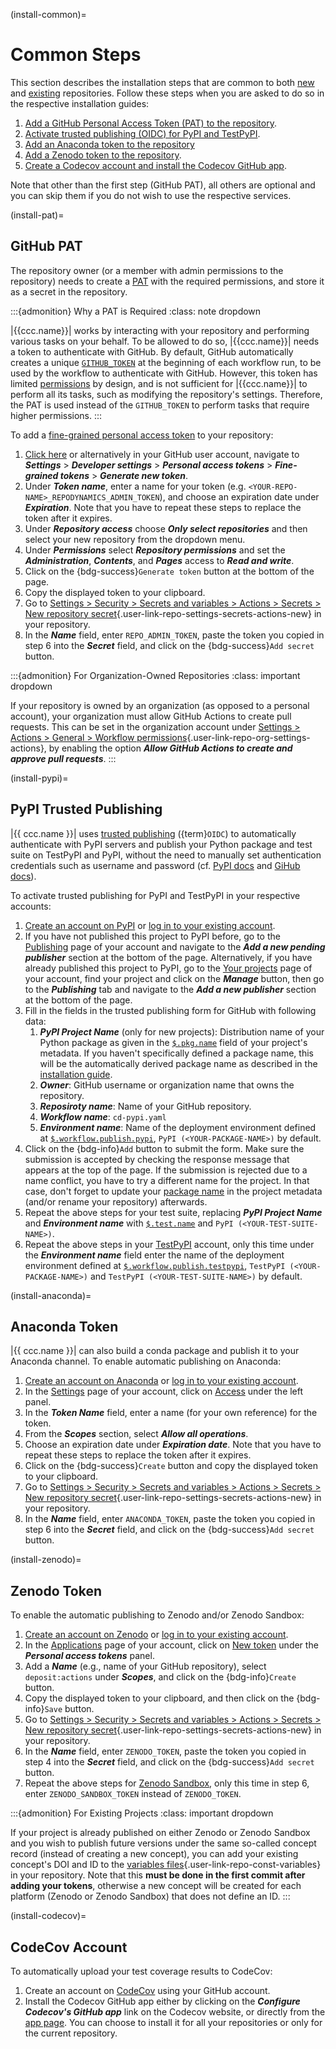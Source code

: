(install-common)=
# Common Steps

This section describes the installation steps that are common to both
[new](#install-new) and [existing](#install-existing) repositories.
Follow these steps when you are asked to do so in the respective installation guides:

1. [Add a GitHub Personal Access Token (PAT) to the repository](#install-pat).
2. [Activate trusted publishing (OIDC) for PyPI and TestPyPI](#install-pypi).
3. [Add an Anaconda token to the repository](#install-anaconda)
4. [Add a Zenodo token to the repository](#install-zenodo).
5. [Create a Codecov account and install the Codecov GitHub app](#install-codecov).

Note that other than the first step (GitHub PAT), all others are optional
and you can skip them if you do not wish to use the respective services.


(install-pat)=
## GitHub PAT

The repository owner (or a member with admin permissions to the repository)
needs to create a [PAT](https://docs.github.com/en/authentication/keeping-your-account-and-data-secure/managing-your-personal-access-tokens)
with the required permissions, and store it as a secret in the repository.

:::{admonition} Why a PAT is Required
:class: note dropdown

|{{ccc.name}}| works by interacting with your repository
and performing various tasks on your behalf. To be allowed to do so,
|{{ccc.name}}| needs a token to authenticate with GitHub.
By default, GitHub automatically creates a unique [`GITHUB_TOKEN`](https://docs.github.com/en/actions/security-guides/automatic-token-authentication#about-the-github_token-secret)
at the beginning of each workflow run, to be used by the workflow to authenticate with GitHub.
However, this token has limited [permissions](https://docs.github.com/en/actions/security-guides/automatic-token-authentication#permissions-for-the-github_token)
by design, and is not sufficient for |{{ccc.name}}| to perform all its tasks,
such as modifying the repository's settings.
Therefore, the PAT is used instead of the `GITHUB_TOKEN` to perform
tasks that require higher permissions.
:::

To add a [fine-grained personal access token](https://docs.github.com/en/authentication/keeping-your-account-and-data-secure/managing-your-personal-access-tokens#creating-a-fine-grained-personal-access-token)
to your repository:

1. [Click here](https://github.com/settings/personal-access-tokens/new) or alternatively
   in your GitHub user account, navigate to ***Settings*** > ***Developer settings*** >
   ***Personal access tokens*** > ***Fine-grained tokens*** > ***Generate new token***.
2. Under ***Token name***, enter a name for your token (e.g. `<YOUR-REPO-NAME>_REPODYNAMICS_ADMIN_TOKEN`),
   and choose an expiration date under ***Expiration***.
   Note that you have to repeat these steps to replace the token after it expires.
3. Under ***Repository access*** choose ***Only select repositories***
   and then select your new repository from the dropdown menu.
4. Under ***Permissions*** select ***Repository permissions*** and
   set the ***Administration***, ***Contents***, and ***Pages*** access to ***Read and write***.
5. Click on the {bdg-success}`Generate token` button at the bottom of the page.
6. Copy the displayed token to your clipboard.
7. Go to [Settings > Security > Secrets and variables > Actions > Secrets > New repository secret](){.user-link-repo-settings-secrets-actions-new}
   in your repository.
8. In the ***Name*** field, enter `REPO_ADMIN_TOKEN`,
   paste the token you copied in step 6 into the ***Secret*** field,
   and click on the {bdg-success}`Add secret` button.

:::{admonition} For Organization-Owned Repositories
:class: important dropdown

If your repository is owned by an organization (as opposed to a personal account),
your organization must allow GitHub Actions to create pull requests.
This can be set in the organization account under
[Settings > Actions > General > Workflow permissions](){.user-link-repo-org-settings-actions},
by enabling the option ***Allow GitHub Actions to create and approve pull requests***.
:::


(install-pypi)=
## PyPI Trusted Publishing

|{{ ccc.name }}| uses
[trusted publishing](https://docs.pypi.org/trusted-publishers/) ({term}`OIDC`)
to automatically authenticate with PyPI servers and publish your Python package and test suite on TestPyPI and PyPI,
without the need to manually set authentication credentials such as username and password
(cf. [PyPI docs](https://docs.pypi.org/trusted-publishers/creating-a-project-through-oidc/)
and [GiHub docs](https://docs.github.com/en/actions/security-for-github-actions/security-hardening-your-deployments/configuring-openid-connect-in-pypi)).

To activate trusted publishing for PyPI and TestPyPI in
your respective accounts:

1. [Create an account on PyPI](https://pypi.org/account/register/)
   or [log in to your existing account](https://pypi.org/account/login/).
2. If you have not published this project to PyPI before,
   go to the [Publishing](https://pypi.org/manage/account/publishing/) page of your account
   and navigate to the ***Add a new pending publisher*** section at the bottom of the page.
   Alternatively, if you have already published this project to PyPI,
   go to the [Your projects](https://pypi.org/manage/projects/) page of your account,
   find your project and click on the ***Manage*** button, then go to the ***Publishing*** tab
   and navigate to the ***Add a new publisher*** section at the bottom of the page.
3. Fill in the fields in the trusted publishing form for GitHub with following data:
   1. ***PyPI Project Name*** (only for new projects): Distribution name of your Python package
      as given in the [`$.pkg.name`](#ccc-pkg-name) field of your project's metadata.
      If you haven't specifically defined a package name,
      this will be the automatically derived package name
      as described in the [installation guide](#install-repo-naming).
   2. ***Owner***: GitHub username or organization name that owns the repository.
   3. ***Reposiroty name***: Name of your GitHub repository.
   4. ***Workflow name***: `cd-pypi.yaml`
   5. ***Environment name***: Name of the deployment environment
      defined at [`$.workflow.publish.pypi`](#ccc-workflow-publish-pypi),
      `PyPI (<YOUR-PACKAGE-NAME>)` by default.
4. Click on the {bdg-info}`Add` button to submit the form.
   Make sure the submission is accepted by checking the response message that appears at the top of the page.
   If the submission is rejected due to a name conflict,
   you have to try a different name for the project.
   In that case, don't forget to update your [package name](#ccc-pkg-name) in the project metadata
   (and/or rename your repository) afterwards.
5. Repeat the above steps for your test suite,
   replacing ***PyPI Project Name*** and ***Environment name*** with [`$.test.name`](#ccc-pkg-name)
   and `PyPI (<YOUR-TEST-SUITE-NAME>)`.
6. Repeat the above steps in your [TestPyPI](https://test.pypi.org/manage/account/publishing/) account,
   only this time under the ***Environment name*** field enter
   the name of the deployment environment defined at [`$.workflow.publish.testpypi`](#ccc-workflow-publish-testpypi),
   `TestPyPI (<YOUR-PACKAGE-NAME>)` and `TestPyPI (<YOUR-TEST-SUITE-NAME>)` by default.


(install-anaconda)=
## Anaconda Token

|{{ ccc.name }}| can also build a conda package and publish it to your Anaconda channel.
To enable automatic publishing on Anaconda:

1. [Create an account on Anaconda](https://anaconda.org/account/register)
   or [log in to your existing account](https://anaconda.org/account/login).
2. In the [Settings](https://anaconda.org/aariam/settings/profile) page of your account,
   click on [Access](https://anaconda.org/aariam/settings/access) under the left panel.
3. In the ***Token Name*** field, enter a name (for your own reference) for the token.
4. From the ***Scopes*** section, select ***Allow all operations***.
5. Choose an expiration date under ***Expiration date***.
   Note that you have to repeat these steps to replace the token after it expires.
6. Click on the {bdg-success}`Create` button and copy the displayed token to your clipboard.
7. Go to [Settings > Security > Secrets and variables > Actions > Secrets > New repository secret](){.user-link-repo-settings-secrets-actions-new}
   in your repository.
8. In the ***Name*** field, enter `ANACONDA_TOKEN`,
   paste the token you copied in step 6 into the ***Secret*** field,
   and click on the {bdg-success}`Add secret` button.


(install-zenodo)=
## Zenodo Token

To enable the automatic publishing to Zenodo and/or Zenodo Sandbox:

1. [Create an account on Zenodo](https://zenodo.org/signup/)
   or [log in to your existing account](https://zenodo.org/login/).
2. In the [Applications](https://zenodo.org/account/settings/applications/) page of your account,
   click on [New token](https://zenodo.org/account/settings/applications/tokens/new/)
   under the ***Personal access tokens*** panel.
3. Add a ***Name*** (e.g., name of your GitHub repository), select `deposit:actions` under ***Scopes***,
   and click on the {bdg-info}`Create` button.
4. Copy the displayed token to your clipboard, and then click on the {bdg-info}`Save` button.
5. Go to [Settings > Security > Secrets and variables > Actions > Secrets > New repository secret](){.user-link-repo-settings-secrets-actions-new}
   in your repository.
6. In the ***Name*** field, enter `ZENODO_TOKEN`,
   paste the token you copied in step 4 into the ***Secret*** field,
   and click on the {bdg-success}`Add secret` button.
7. Repeat the above steps for [Zenodo Sandbox](https://sandbox.zenodo.org/),
   only this time in step 6, enter `ZENODO_SANDBOX_TOKEN` instead of `ZENODO_TOKEN`.


:::{admonition} For Existing Projects
:class: important dropdown

If your project is already published on either Zenodo or Zenodo Sandbox
and you wish to publish future versions under the same so-called concept record
(instead of creating a new concept), you can add your existing concept's DOI and ID
to the [variables files](){.user-link-repo-const-variables} in your repository.
Note that this **must be done in the first commit after adding your tokens**,
otherwise a new concept will be created for each platform (Zenodo or Zenodo Sandbox)
that does not define an ID.
:::

<!-- (https://docs.github.com/en/repositories/archiving-a-github-repository/referencing-and-citing-content) -->


(install-codecov)=
## CodeCov Account

To automatically upload your test coverage results to CodeCov:

1. Create an account on [CodeCov](https://codecov.io/) using your GitHub account.
2. Install the Codecov GitHub app either by clicking on the ***Configure Codecov's GitHub app*** link
   on the Codecov website, or directly from the [app page](https://github.com/apps/codecov).
   You can choose to install it for all your repositories or only for the current repository.
